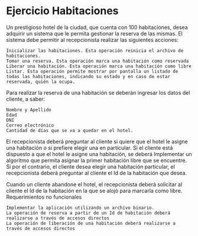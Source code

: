 # Ejercicio Habitaciones

Un prestigioso hotel de la ciudad, que cuenta con 100 habitaciones, desea adquirir un sistema que le permita gestionar la reserva de las mismas. El sistema debe permitir al recepcionista realizar las siguientes acciones:

    Inicializar las habitaciones. Esta operación reinicia el archivo de habitaciones.
    Tomar una reserva. Esta operación marca una habitación como reservada
    Liberar una habitación. Esta operación marca una habitación como libre
    Listar. Esta operación permite mostrar por pantalla un listado de todas las habitaciones, indicando su estado y en caso de estar reservada, quién la ocupa.

Para realizar la reserva de una habitación se deberán ingresar los datos del cliente, a saber:

    Nombre y Apellido
    Edad
    DNI
    Correo electrónico
    Cantidad de días que se va a quedar en el hotel.

El recepcionista deberá preguntar al cliente si quiere que el hotel le asigne una habitación o si prefiere elegir una en particular. Si el cliente está dispuesto a que el hotel le asigne una habitación, se deberá Implementar un algoritmo que permita asignar la primer habitación libre que se encuentre. Si por el contrario, el cliente desea elegir una habitación particular, el recepcionista deberá preguntar al cliente el Id de la habitación que desea.

Cuando un cliente abandone el hotel, el recepcionista deberá solicitar al cliente el Id de la habitación en la que se alojó para marcarla como libre.
Requerimientos no funcionales

    Implementar la aplicación utilizando un archivo binario.
    La operación de reserva a partir de un Id de habitación deberá realizarse a través de accesos directos
    La operación de liberación de una habitación deberá realizarse a través de accesos directos
